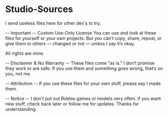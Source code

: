 # Studio-Sources
I send useless files here for other dev's to try.


-- Important --
Custom Use-Only License
You can use and look at these files for yourself or your own projects.
But you can’t copy, share, repost, or give them to others — changed or not — unless I say it’s okay.

All rights are mine.

-- Disclaimer & No Warranty --
These files come “as is.” I don’t promise they work or are safe.
If you use them and something goes wrong, that’s on you, not me.

-- Attribution --
If you use these files for your own stuff, please say I made them.

-- Notice --
I don’t put out Roblox games or models very often.
If you want new stuff, check back later or follow me for updates.
Thanks for understanding.
